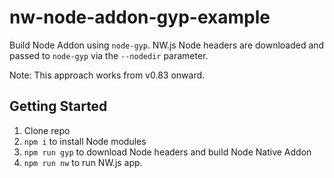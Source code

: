# nw-node-addon-gyp-example

Build Node Addon using `node-gyp`. NW.js Node headers are downloaded and passed to `node-gyp` via the `--nodedir` parameter.

Note: This approach works from v0.83 onward.

## Getting Started

1. Clone repo
1. `npm i` to install Node modules
1. `npm run gyp` to download Node headers and build Node Native Addon
1. `npm run nw` to run NW.js app.
